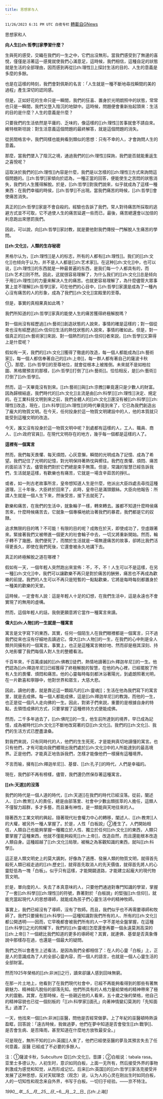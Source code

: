```yaml
---
title: 思想家与人
---
```

`11/26/2023 6:31 PM UTC 白夜专栏` [轉載自GNews](https://gnews.org/articles/2039784)

         

思想家和人

**向人生[[zh:哲學]]家學習什麼？**

生與死的感受，交織在我們的一生之中，它們出沒無形。當我們感受到了無邊的喜悅，僅僅是活著這一感覺就使我們心滿意足，這時候，我們相信，這種自足的狀態就是生活的全部理由，因而感到再從[[zh:理性]]上探討生活的目的、人生的意義是多麼的多餘。

也是在這樣的時刻，我們會對佩斯的名言：「人生就是一種不斷地尋找瞬間的美的過程」產生深切的認同感。

但是，正如好花的生命只是一瞬間，我們的狂喜、置身於光明朗照中的狀態，常常也只是一瞬間，我們又墮入陰沉的地獄中。這時候，問題便會重新抬起頭來：生活的目的是什麼？人生的意義是什麼？

只要我們的生活依然是平庸的、乏味的，像這樣的[[zh:理性]]苦事就會不請自來。維特根斯坦說：對生活意義這個問題的最終解答，就是這個問題的消失。

從民間格言中，我們同樣也能夠看到類似的思想：只有不幸的人，才會詢問人生的意義。

那麼，當我們墜入了陰沉之境，通過我們的[[zh:理性]]探詢，我們是否就能重返生之喜悅呢？

這取決於我們的[[zh:理性]]內容是什麼，我們是以怎樣的[[zh:理性]]方式來詢問這個問題的。[[zh:哲學]]家傾向於認為，一種正當的回答，便能使生之苦悶的狀態消失，我們的人生獲得解脫。於是，[[zh:哲學]]對我們說來，似乎就成為了這樣一種東西：在我們幸福的時侯，[[zh:哲學]]不出現。當我們痛苦的時候，[[zh:哲學]]會使痛苦消失。

真正的[[zh:哲學]]家是不會自殺的。經驗也告訴了我們，常人對待痛苦所採取的逃避方式並不可取，它不過使人生的痛苦延遲一些而已，最後，痛苦總還會以加倍的利息跑出來懲罰我們。

因此，可以說，向[[zh:哲學]]家討教，就是要他對我們傳授一門解脫人生痛苦的學問。

**[[zh:文化]]，人類的生存秘密**

黑格尔认为，[[zh:理性]]是人的标志，所有的人都有[[zh:理性]]。我们的[[zh:文化]]也倾向于认为，并不是人人都是[[zh:艺术家]]。在这种[[zh:文化]]中，也可以说，[[zh:理性]]的东西就是一种最普遍的东西，是我们每一个人都具有的，而[[zh:艺术]]则不然。因此，这就很容易理解了，为什么我们的[[zh:文化]]总是倾向于用[[zh:理性]]的力量来解决人生的痛苦。也就更容易理解了，為什麼儘管大眾事實上並不理解[[zh:哲學]]家，可在他們的心目中，[[zh:哲學]]家還是成為了一種內心沒有痛苦的人的形象，成為了我們[[zh:文化]]宮殿里的至尊。

但是，事實的真相果真如此嗎？

我們所知道的[[zh:哲學]]家真的能使人生的痛苦獲得終極解脫嗎？

對一個尚沒有經歷過[[zh:藝術]]創造狀態的人說來，事情的確是這樣的；對一個從來也沒有經歷過[[zh:信仰]]生活的熱忱狀態的人說來，事情的確如此。但是，對一個真正的[[zh:藝術家]]來説、對一個熱烈的[[zh:信仰]]者來説，[[zh:哲學]]又算得上是什麼呢？

假如有一天，我們的[[zh:文化]]獲得了徹底的改造，每一個人都能成為[[zh:藝術家]]，每一個人都信奉著自己的[[zh:上帝]]，每一群人都有著自己的薩波卡秋①，那麼，[[zh:哲學]]的至尊地位，就會從根本上被推倒。未來就不是如柏拉圖、黑格爾預言的那樣，[[zh:哲學]]打倒了[[zh:藝術]]。恰恰相反，是[[zh:藝術]]打倒了[[zh:哲學]]。

然而，這一天畢竟沒有到來。[[zh:藝術]]與[[zh:宗教]]畢竟還只是少數人的財富。因為歸根結底，我們時代的[[zh:文化]]主流是由[[zh:科學]][[zh:理性]]決定、規定的。在工業科技文明到來之前，我們全體人的[[zh:文化]]還沒有被[[zh:科學]][[zh:理性]]改造，現在，[[zh:科學]][[zh:理性]]的時代畢竟到來了，它已為我們創造出了龐大的物質文明。在今天，任何投身於這一物質文明建設中的人，他的本質就只能受到這種文明的改造。

今天，誰又沒有投身於這一物質文明中呢？到處都有這樣的人，工人、職員、商人、[[zh:政府官員]]，在現代文明存在的地方，幾乎每一個都是這樣的人了。

**這裡有一個寓言**

然而，我們每天畏懼、每天煩悶，心灰意懶，瞬間的光明成為了記憶、成為了希望。我們記住了光明的記憶，對光明保持著熱忱與嚮往。我們在畏懼、煩悶、痛苦的面前活下去，儘管我們對於它們總是束手無策。但是，常識的智慧已經告訴我們，生活就是這樣，有歡樂也有痛苦，它就是一場含辛茹苦的掙扎。

或者，如一則古老故事所言，皇帝想知道人生是什麼，他派出大臣四處去尋找這種道理。三十年後，大臣終於回來了，此時，皇帝已是滿頭銀絲。大臣向他報告：所謂人生就是一個人生下來，然後受苦，接下去就死了。

歡樂和痛苦，在我們的生活中，就象輪子一樣，轉來轉去。誰都不知道什麼時侯痛苦來，什麼時候痛苦去，它就象一個專橫地統治著我們的暴君，我們都是它的奴隸。

追求無限的目的嗎？不可能！有限的目的呢？成敗在於天，即使成功了，空虛跟著來。緊接著我們又被帶進一個更大的社會輪子中去，一切又將重新開始。然而，輪子轉不了幾圈，我們便死了，而關於生活就是一場無邊痛苦的故事，卻將比我們活得更長久，即使在我們死後，它還會被永久地講下去。

真正的終極解脫之道在哪裡？

假如有一天，一個年輕人突然跑出來宣佈：不，不，不！人生可以不是這樣，在另一種[[zh:文化]]中，我們可以讓歡樂不再只是對於痛苦的酬勞，痛苦也不再成為歡樂的前提。我們的人生可以不再只是短暫的一點點歡樂，它將是每時每刻都置身於一種美的歡樂的天堂。

這時候，一定會有人說：這是年輕人十足的幻想，在我們生活中，這是永遠也不會實現了的無用的虛構。

然而，這個年輕人的話，我倒更願意將它當作一種寓言來讀。

 **偉大[[zh:人物]]的一生就是一種寓言**

寓言是文字寫下的東西，其實，任何一個陌生人在我們眼裡都是一個寓言，只不過我們從來也沒有仔細地去讀過它。偉大[[zh:人物]]的一生，在我們的心中則是全人類共同擁有的一個寓言。事實上，也正是這種寓言微妙地、然而卻是極其深刻、持久地影響了我們每個人對人生的整體看法。

千百年來，千百萬虔誠的[[zh:佛教]]徒們，熱情地讀著[[zh:釋迦牟尼]]的一生。他們認為[[zh:釋迦牟尼]]已經獲得了終極解脫的智慧，在他的內心裡，已經擺脫了所有人生的畏懼、煩悶和痛苦。他的心靈每時每刻都沐浴著陽光，到處朗照著光明，在一片歡喜和寧靜中，他對世界和眾生，大慈大悲。

因此，讀他的書，就是靠近這一顆超凡的[[zh:靈魂]]；生活在他為我們寫下的寓言里，就是去成佛。每一個人都能成佛，這是[[zh:釋迦牟尼]]的教誨，而他的一生，也正是從一個凡人走向佛的一生。因此，對弟子們來説，重要的是根據自身的特點，去領悟成佛的方式，只要掌握了這種修持方式便能成佛。

然而，二千多年過去了，[[zh:佛陀]]的一生，他生前所達到的境界，早已成為記憶，成為被時代[[zh:文化]]不斷地改寫著的亞[[zh:文化]]。我們的[[zh:文化]]、我們的生活方式已歷盡滄桑。

對我們來説，只有同時代的人，他們的生生死死，才是能夠真切地讀懂的寓言。也只有他們，才有可能向我們體現出我們處於[[zh:文化]]中的人所能達到的最高境界。正是他們，才能真正地告訴我們，怎樣才能像他們一樣擁有這種境界。

不言而喻，擁有[[zh:釋迦牟尼]]、基督、[[zh:孔子]]的時代，人們是幸福的。

現在，我們卻不再有榜樣，儘管，我們還仍然保存著這種寓言。

**[[zh:天道]]的沒落**

我們的時代是一個人道的時代，[[zh:天道]]在我們的時代已經沒落。從前，闡述人、[[zh:教育]]人的責任，總是由部落里、社會中少數出類拔萃的人擔任，這類人不僅智力超群，多才多藝，而且兼有神性，是一類能與天地往來的人。

隨著西方工業文明的興起，隨著現代社會權力中心的轉移，闡述人、[[zh:教育]]人的大權，被另外一種人掌握了。於是，人性「白板說」②產生了。人們開始相信，人類自己也能夠掌握一種獨立於人性、獨立於任何[[zh:文化]]的東西，人類只要掌握了這種東西，他就不僅能夠殺死[[zh:上帝]]，改造自然，而且還能根本改造人類自身。這種超越了[[zh:文化]]局限，被稱之為客觀知識的東西，就叫[[zh:科學]]。

這正是人類文明史上的莫大諷刺，好像為了適應、發展人類的物質文明，就得首先殺死人類已經走過的[[zh:歷史]]，就得首先取消人的先天價值，就得首先將人的心靈貶低為一塊「白板」。似乎只有這樣，才能開闢道路，才能建立起龐大的現代物質文明。

於是，單向度的人、失去了本真意味的人，只要他們通過對專門知識的學習，掌握了一套[[zh:科學]][[zh:理性]]的符號，靠著對於「白板說」的堅強[[zh:信仰]]，就能充當起現代人的思想導師，就能成為孩子們心靈生活中的精神牧師。

事實上，我們已經沒有了導師，沒有了牧師。而且，我們似乎也不再需要導師和牧師了。我們只要擁有[[zh:科學]]——這種知識對我們所有的人、所有的[[zh:文化]]都公開透明——因而，它早晚都會被我們所有的人一字不差地全盤掌握，在這種[[zh:科學]]之光的照耀下，我們的[[zh:靈魂]]怎麼還會再要一個永遠莫測高深的[[zh:上帝]]？一個總比我們知道的更多的導師呢？其實，就連佛、基督是否真象傳說中那樣存在過，也還是一個最大的疑問。

我們之所以會產生上述看法，是因為我們全都相信了：在人的心靈「白板」上，正是人的意識成為了人的全部心靈內容，而一個人的語言，也就是一個人心靈生活的全部財富。

然而1925年榮格的[[zh:非洲]]之行，讀來卻讓人感到回味無窮。

在那一片土地上，他看到了在我們現代社會中，已經不再能夠看得到的那些有著無窮魅力、精神超凡脫俗的部落先知。他們所具有的人格力量給榮格的精神帶來了極大的震動。其實，在那時候，在一些親近他的人看來，五十歲之後的榮格，他自己的精神容貌也已從一個刻板的「[[zh:科學家]]面孔」向著神情變幻莫測的「先知面孔」過渡了。

一天，他找來一個[[zh:非洲]]巫醫，問他是否經常做夢。上了年紀的巫醫頓時熱淚盈眶，回答說：「遠古時候，我做過夢，他們在夢中知道是否會發生[[zh:戰爭]]、是否會生病、是否降雨，甚至知道在什麼地方放牧最安全。」

可是現在，無所不知的[[zh:英國]]人來了，他們已經使巫醫的夢及其預言失去了任何意義，巫醫 已經成了不必要的多餘人。

注：①薩波卡秋，Subculture 亞[[zh:文化]]，音譯；②白板说：tabala rasa。亚里士多德认为，人初生时，意识如同白板，上面一无所有，然后接受外界的事物刺激成为感觉和知觉，从而形成记忆。后来[[zh:英国]]的[[zh:哲学]]家洛克接受并发展了这种思想，反对天赋理念（观念）说，认为人的心灵在刚出生时如同白板，人的一切知性和观念来自外界，书写于白板。一切归于经验。——京不特注。

_1990__年__5__月__25__日__~6__月__2__日_ _[[zh:上海]]_
